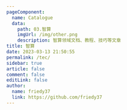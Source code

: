 ```yaml
---
pageComponent:
  name: Catalogue
  data:
    path: 03.智算
    imgUrl: /img/other.png
    description: 智算领域文档、教程、技巧等文章
title: 智算
date: 2023-03-13 21:50:55
permalink: /tec/
sidebar: true
article: false
comment: false
editLink: false
author:
  name: friedy37
  link: https://github.com/friedy37
---
```

